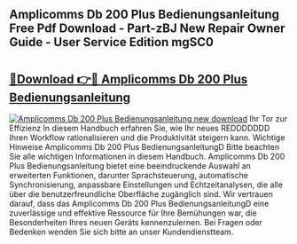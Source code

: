 ## Amplicomms Db 200 Plus Bedienungsanleitung Free Pdf Download - Part-zBJ New Repair Owner Guide - User Service Edition mgSC0

# <h2><a href="http://df197hc.blite.top/?on=Amplicomms+Db+200+Plus+Bedienungsanleitung">🔗Download 👉🔴 Amplicomms Db 200 Plus Bedienungsanleitung</a></h2>

[![Amplicomms Db 200 Plus Bedienungsanleitung new download](https://i.imgur.com/lujVjoI.png)](http://df197hc.blite.top/?on=Amplicomms+Db+200+Plus+Bedienungsanleitung)
Ihr Tor zur Effizienz In diesem Handbuch erfahren Sie, wie Ihr neues REDDDDDDD Ihren Workflow rationalisieren und die Produktivität steigern kann. Wichtige Hinweise Amplicomms Db 200 Plus BedienungsanleitungD Bitte beachten Sie alle wichtigen Informationen in diesem Handbuch. Amplicomms Db 200 Plus Bedienungsanleitung bietet eine beeindruckende Auswahl an erweiterten Funktionen, darunter Sprachsteuerung, automatische Synchronisierung, anpassbare Einstellungen und Echtzeitanalysen, die alle über die benutzerfreundliche Oberfläche zugänglich sind. Wir vertrauen darauf, dass das Amplicomms Db 200 Plus BedienungsanleitungD eine zuverlässige und effektive Ressource für Ihre Bemühungen war, die Besonderheiten Ihres neuen Geräts kennenzulernen. Bei Fragen oder Bedenken wenden Sie sich bitte an unser Kundendienstteam.
